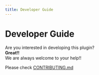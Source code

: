 ```yaml
---
title: Developer Guide
---
```


# Developer Guide

Are you interested in developing this plugin?  
**Great!!**  
We are always welcome to your help!!

Please check [CONTRIBUTING.md](https://github.com/gridsome/eslint-plugin-gridsome/blob/master/CONTRIBUTING.md)
